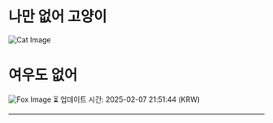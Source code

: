 
# 나만 없어 고양이

![Cat Image](https://cdn2.thecatapi.com/images/MTc1ODk0OQ.jpg)

# 여우도 없어
![Fox Image](https://randomfox.ca/images/44.jpg)
⏳ 업데이트 시간: 2025-02-07 21:51:44 (KRW)

---
